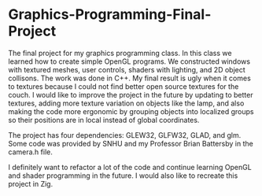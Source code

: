 # Graphics-Programming-Final-Project
The final project for my graphics programming class. In this class we learned how to create simple OpenGL programs. We constructed windows with textured meshes, user controls, shaders with lighting, and 2D object collisons. The work was done in C++. My final result is ugly when it comes to textures because I could not find better open source textures for the couch. I would like to improve the project in the future by updating to better textures, adding more texture variation on objects like the lamp, and also making the code more ergonomic by grouping objects into localized groups so their positions are in local instead of global coordinates.


The project has four dependencies: GLEW32, GLFW32, GLAD, and glm. Some code was provided by SNHU and my Professor Brian Battersby in the camera.h file.

I definitely want to refactor a lot of the code and continue learning OpenGL and shader programming in the future. I would also like to recreate this project in Zig.
